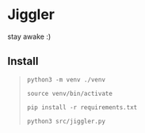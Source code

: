 # Jiggler
stay awake :)

## Install

> ``` python3 -m venv ./venv ```
>
> ``` source venv/bin/activate ```
> 
> ``` pip install -r requirements.txt  ```
> 
> ``` python3 src/jiggler.py  ```
